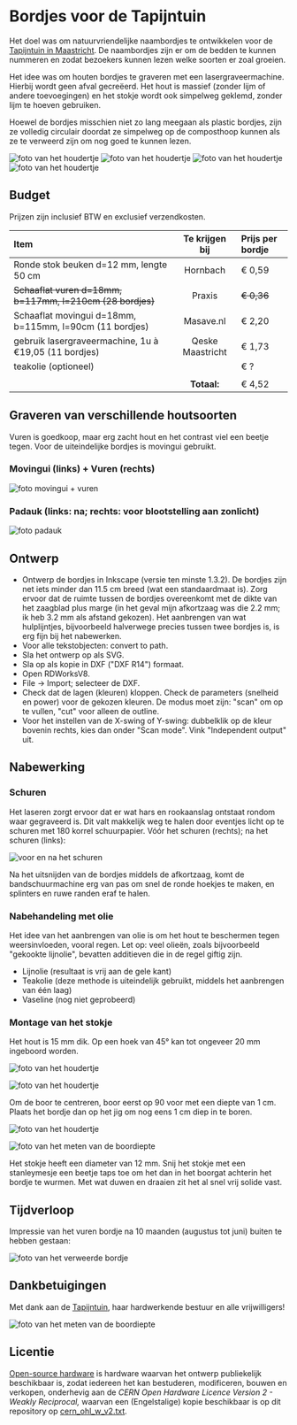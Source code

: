 # Bordjes voor de Tapijntuin

Het doel was om natuurvriendelijke naambordjes te ontwikkelen voor de [Tapijntuin in Maastricht](https://tapijntuin.nl/). De naambordjes zijn er om de bedden te kunnen nummeren en zodat bezoekers kunnen lezen welke soorten er zoal groeien.

Het idee was om houten bordjes te graveren met een lasergraveermachine. Hierbij wordt geen afval gecreëerd. Het hout is massief (zonder lijm of andere toevoegingen) en het stokje wordt ook simpelweg geklemd, zonder lijm te hoeven gebruiken.

Hoewel de bordjes misschien niet zo lang meegaan als plastic bordjes, zijn ze volledig circulair doordat ze simpelweg op de composthoop kunnen als ze te verweerd zijn om nog goed te kunnen lezen.

![foto van het houdertje](https://github.com/turingbirds/tapijntuin_bordjes/blob/main/fig/20240519_180241.JPG?raw=true)
![foto van het houdertje](https://github.com/turingbirds/tapijntuin_bordjes/blob/main/fig/20240519_180243.JPG?raw=true)
![foto van het houdertje](https://github.com/turingbirds/tapijntuin_bordjes/blob/main/fig/20240519_180245.JPG?raw=true)
![foto van het houdertje](https://github.com/turingbirds/tapijntuin_bordjes/blob/main/fig/20240519_180237.JPG?raw=true)


## Budget

Prijzen zijn inclusief BTW en exclusief verzendkosten.

| Item                                                         | Te krijgen bij   | Prijs per bordje |
|:-------------------------------------------------------------|:----------------:|:-----------------|
| Ronde stok beuken d=12 mm, lengte 50 cm                      | Hornbach         | € 0,59           |
| <s>Schaaflat vuren d=18mm, b=117mm, l=210cm (28 bordjes)</s> | Praxis           | <s>€ 0,36</s>    |
| Schaaflat movingui d=18mm, b=115mm, l=90cm (11 bordjes)      | Masave.nl        | € 2,20           |
| gebruik lasergraveermachine, 1u à €19,05 (11 bordjes)        | Qeske Maastricht | € 1,73           |
| teakolie (optioneel)                                         |                  | €    ?           |
|                                                              |                  |                  |
|                                                              | **Totaal:**      | € 4,52           |


## Graveren van verschillende houtsoorten

Vuren is goedkoop, maar erg zacht hout en het contrast viel een beetje tegen. Voor de uiteindelijke bordjes is movingui gebruikt.

### Movingui (links) + Vuren (rechts)

![foto movingui + vuren](https://github.com/turingbirds/tapijntuin_bordjes/blob/main/fig/20240517_201856.JPG?raw=true)


### Padauk (links: na; rechts: voor blootstelling aan zonlicht)

![foto padauk](https://github.com/turingbirds/tapijntuin_bordjes/blob/main/fig/20240517_201808.JPG?raw=true)


## Ontwerp

- Ontwerp de bordjes in Inkscape (versie ten minste 1.3.2). De bordjes zijn net iets minder dan 11.5 cm breed (wat een standaardmaat is). Zorg ervoor dat de ruimte tussen de bordjes overeenkomt met de dikte van het zaagblad plus marge (in het geval mijn afkortzaag was die 2.2 mm; ik heb 3.2 mm als afstand gekozen). Het aanbrengen van wat hulplijntjes, bijvoorbeeld halverwege precies tussen twee bordjes is, is erg fijn bij het nabewerken.
- Voor alle tekstobjecten: convert to path.
- Sla het ontwerp op als SVG.
- Sla op als kopie in DXF ("DXF R14") formaat.
- Open RDWorksV8.
- File -> Import; selecteer de DXF.
- Check dat de lagen (kleuren) kloppen. Check de parameters (snelheid en power) voor de gekozen kleuren. De modus moet zijn: "scan" om op te vullen, "cut" voor alleen de outline.
- Voor het instellen van de X-swing of Y-swing: dubbelklik op de kleur bovenin rechts, kies dan onder "Scan mode". Vink "Independent output" uit.


## Nabewerking

### Schuren

Het laseren zorgt ervoor dat er wat hars en rookaanslag ontstaat rondom waar gegraveerd is. Dit valt makkelijk weg te halen door eventjes licht op te schuren met 180 korrel schuurpapier. Vóór het schuren (rechts); na het schuren (links):

![voor en na het schuren](https://github.com/turingbirds/tapijntuin_bordjes/blob/main/fig/20240713_142344.JPG?raw=true)

Na het uitsnijden van de bordjes middels de afkortzaag, komt de bandschuurmachine erg van pas om snel de ronde hoekjes te maken, en splinters en ruwe randen eraf te halen.


### Nabehandeling met olie

Het idee van het aanbrengen van olie is om het hout te beschermen tegen weersinvloeden, vooral regen. Let op: veel olieën, zoals bijvoorbeeld "gekookte lijnolie", bevatten additieven die in de regel giftig zijn.

- Lijnolie (resultaat is vrij aan de gele kant)
- Teakolie (deze methode is uiteindelijk gebruikt, middels het aanbrengen van één laag)
- Vaseline (nog niet geprobeerd)


### Montage van het stokje

Het hout is 15 mm dik. Op een hoek van 45° kan tot ongeveer 20 mm ingeboord worden.

![foto van het houdertje](https://github.com/turingbirds/tapijntuin_bordjes/blob/main/fig/20240517_201923.JPG?raw=true)

![foto van het houdertje](https://github.com/turingbirds/tapijntuin_bordjes/blob/main/fig/20240519_180025.JPG?raw=true)

Om de boor te centreren, boor eerst op 90 voor met een diepte van 1 cm. Plaats het bordje dan op het jig om nog eens 1 cm diep in te boren.

![foto van het houdertje](https://github.com/turingbirds/tapijntuin_bordjes/blob/main/fig/20240519_181650.JPG?raw=true)

![foto van het meten van de boordiepte](https://github.com/turingbirds/tapijntuin_bordjes/blob/main/fig/20240519_173911.JPG?raw=true)

Het stokje heeft een diameter van 12 mm. Snij het stokje met een stanleymesje een beetje taps toe om het dan in het boorgat achterin het bordje te wurmen. Met wat duwen en draaien zit het al snel vrij solide vast.


## Tijdverloop

Impressie van het vuren bordje na 10 maanden (augustus tot juni) buiten te hebben gestaan:

![foto van het verweerde bordje](https://github.com/turingbirds/tapijntuin_bordjes/blob/main/fig/20240522_140526.JPG?raw=true)


## Dankbetuigingen

Met dank aan de [Tapijntuin](https://tapijntuin.nl/), haar hardwerkende bestuur en alle vrijwilligers!

![foto van het meten van de boordiepte](https://github.com/turingbirds/tapijntuin_bordjes/blob/main/fig/TT_sponsoren-3275316257.jpg?raw=true)


## Licentie

[Open-source hardware](https://www.oshwa.org/) is hardware waarvan het ontwerp publiekelijk beschikbaar is, zodat iedereen het kan bestuderen, modificeren, bouwen en verkopen, onderhevig aan de *CERN Open Hardware Licence Version 2 - Weakly Reciprocal,* waarvan een (Engelstalige) kopie beschikbaar is op dit repository op [cern_ohl_w_v2.txt](https://github.com/turingbirds/tapijntuin_bordjes/blob/main/cern_ohl_w_v2.txt).
